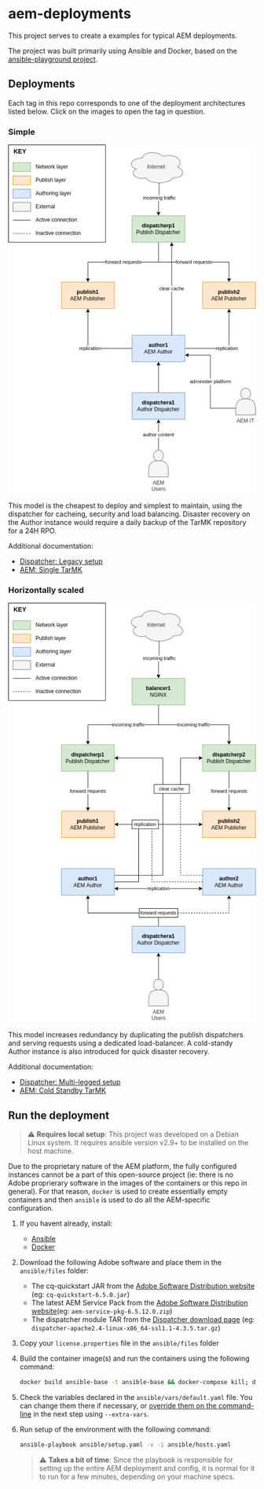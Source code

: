 # aem-deployments

This project serves to create a examples for typical AEM deployments.

The project was built primarily using Ansible and Docker, based on the [ansible-playground project](https://github.com/theopendle/ansible-playground).

## Deployments

Each tag in this repo corresponds to one of the deployment architectures listed below. Click on the images to open the tag in question.

### Simple
[![simple](./doc/simple.png)]()

This model is the cheapest to deploy and simplest to maintain, using the dispatcher for cacheing, security and load balancing. Disaster recovery on the Author instance would require a daily backup of the TarMK repository for a 24H RPO.

Additional documentation:
* [Dispatcher: Legacy setup](https://experienceleague.adobe.com/docs/experience-manager-learn/dispatcher-tutorial/chapter-2.html%3Flang%3Dit#the-%E2%80%9Clegacy%E2%80%9D-setup)
* [AEM: Single TarMK](https://experienceleague.adobe.com/docs/experience-manager-64/deploying/deploying/recommended-deploys.html?lang=en#single-tarmk-instance)


### Horizontally scaled
[![horizontal](./doc/horizontal.png)]()

This model increases redundancy by duplicating the publish dispatchers and serving requests using a dedicated load-balancer. A cold-standy Author instance is also introduced for quick disaster recovery.

Additional documentation:
* [Dispatcher: Multi-legged setup](https://experienceleague.adobe.com/docs/experience-manager-learn/dispatcher-tutorial/chapter-2.html%3Flang%3Dit#multi-legged-setup)
* [AEM: Cold Standby TarMK](https://experienceleague.adobe.com/docs/experience-manager-64/deploying/deploying/recommended-deploys.html?lang=en#tarmk-cold-standby)


## Run the deployment

> :warning: **Requires local setup**: This project was developed on a Debian Linux system. It requires ansible version v2.9+ to be installed on the host machine. 

Due to the proprietary nature of the AEM platform, the fully configured instances cannot be a part of this open-source project (ie: there is no Adobe proprierary software in the images of the containers or this repo in general). For that reason, `docker` is used to create essentially empty containers and then `ansible` is used to do all the AEM-specific configuration. 

1. If you havent already, install:
    * [Ansible](https://docs.ansible.com/ansible/latest/installation_guide/intro_installation.html)
    * [Docker](https://docs.docker.com/get-docker/)

2. Download the following Adobe software and place them in the `ansible/files` folder:
    * The cq-quickstart JAR from the [Adobe Software Distribution website](https://experience.adobe.com/#/downloads/content/software-distribution/en/aem.html) (eg: `cq-quickstart-6.5.0.jar`)
    * The latest AEM Service Pack from the [Adobe Software Distribution website](https://experience.adobe.com/#/downloads/content/software-distribution/en/aem.html)(eg: `aem-service-pkg-6.5.12.0.zip`)
    * The dispatcher module TAR from the [Dispatcher download page](https://experienceleague.adobe.com/docs/experience-manager-dispatcher/using/getting-started/release-notes.html?lang=en#downloads) (eg: `dispatcher-apache2.4-linux-x86_64-ssl1.1-4.3.5.tar.gz`)

3. Copy your `license.properties` file in the `ansible/files` folder

4. Build the container image(s) and run the containers using the following command:
    ```bash
    docker build ansible-base -t ansible-base && docker-compose kill; docker-compose rm -f && docker-compose build && docker-compose up -d
    ```

5. Check the variables declared in the `ansible/vars/default.yaml` file. You can change them there if necessary, or [override them on the command-line](https://docs.ansible.com/ansible/latest/user_guide/playbooks_variables.html#defining-variables-at-runtime) in the next step using `--extra-vars`.

6. Run setup of the environment with the following command:
    ```bash
    ansible-playbook ansible/setup.yaml -v -i ansible/hosts.yaml
    ```
    > :warning: **Takes a bit of time**: Since the playbook is responsible for setting up the entire AEM deployment and config, it is normal for it to run for a few minutes, depending on your machine specs.
